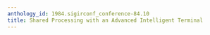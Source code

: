 ```yaml
---
anthology_id: 1984.sigirconf_conference-84.10
title: Shared Processing with an Advanced Intelligent Terminal
---
```

